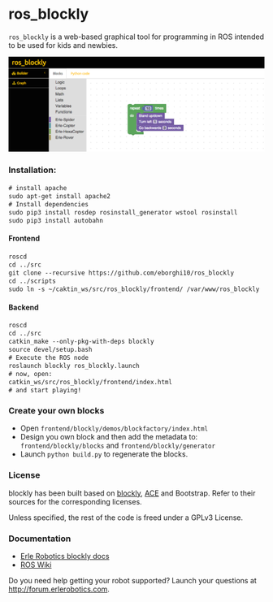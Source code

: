 # ros_blockly

`ros_blockly` is a web-based graphical tool for programming in ROS intended to be used for kids and newbies.

![](img/ROSimple-peek.png)

### Installation:

```
# install apache
sudo apt-get install apache2
# Install dependencies
sudo pip3 install rosdep rosinstall_generator wstool rosinstall
sudo pip3 install autobahn
```

#### Frontend
```
roscd
cd ../src
git clone --recursive https://github.com/eborghi10/ros_blockly
cd ../scripts
sudo ln -s ~/caktin_ws/src/ros_blockly/frontend/ /var/www/ros_blockly
```

#### Backend
```
roscd
cd ../src
catkin_make --only-pkg-with-deps blockly
source devel/setup.bash
# Execute the ROS node
roslaunch blockly ros_blockly.launch
# now, open:
catkin_ws/src/ros_blockly/frontend/index.html
# and start playing!
```

### Create your own blocks
- Open `frontend/blockly/demos/blockfactory/index.html`
- Design you own block and then add the metadata to: `frontend/blockly/blocks` and `frontend/blockly/generator`
- Launch `python build.py` to regenerate the blocks.

### License
blockly has been built based on [blockly](http://github.com/erlerobot/blockly), [ACE](http://github.com/erlerobot/ace-builds) and Bootstrap. Refer to their sources for the corresponding licenses.

Unless specified, the rest of the code is freed under a GPLv3 License.

### Documentation
- [Erle Robotics blockly docs](http://erlerobotics.com/docs/ROS/blockly/Intro.html)
- [ROS Wiki](http://wiki.ros.org/blockly)

Do you need help getting your robot supported? Launch your questions at http://forum.erlerobotics.com.
